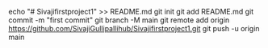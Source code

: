 echo "# Sivajifirstproject1" >> README.md
git init
git add README.md
git commit -m "first commit"
git branch -M main
git remote add origin https://github.com/SivajiGullipallihub/Sivajifirstproject1.git
git push -u origin main

